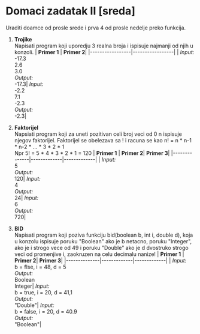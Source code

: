 # Domaci zadatak II [sreda]

  Uraditi doamce od prosle srede i prva 4 od prosle nedelje preko funkcija.
  
1. **Trojike**<br>
	Napisati program koji uporedju 3 realna broja i ispisuje najmanji od njih u konzoli.
	| **Primer 1** |  **Primer 2**| 
	|-----------------|-----------------|
	| *Input:*  <br>-17.3<br>2.6<br>3.0<br>*Output:* <br> -17.3| *Input:* <br> -2.2<br>7.1<br>-2.3<br> *Output:* <br>-2.3|
2. **Faktorijel**<br>
	Napsiati program koji za uneti pozitivan celi broj veci od 0 n ispisuje njegov faktorijel.
   Faktorijel se obelezava sa ! i racuna se kao n! = n * n-1 * n-2 * ... * 3 * 2 * 1<br>
   Npr 5! = 5 * 4 * 3 * 2 * 1 = 120
	| **Primer 1** | **Primer 2**| **Primer 3**|
	|--------------|-------------|-------------|
	| *Input:* <br>5<br>*Output:* <br> 120| *Input:* <br>4<br> *Output:* <br> 24| *Input:* <br>6<br> *Output:* <br> 720|

3. **BID**<br>
	Napisati program koji poziva funkciju bid(boolean b, int i, double d), koja u konzolu ispisuje poruku "Boolean" ako je b netacno, poruku "Integer", ako je i strogo vece od 49 i poruku "Double" ako je d dvostruko strogo veci od promenjive i, zaokruzen na celu decimalu nanize!
	| **Primer 1** | **Primer 2**| **Primer 3**|
	|--------------|-------------|-------------|
	| *Input:* <br>b = flse, i = 48, d = 5<br>*Output:* <br>Boolean<br>Integer| *Input:* <br>b = true, i = 20, d = 41,1<br> *Output:* <br> "Double"| *Input:* <br>b = false, i = 20, d = 40.9<br> *Output:* <br> "Boolean"|

